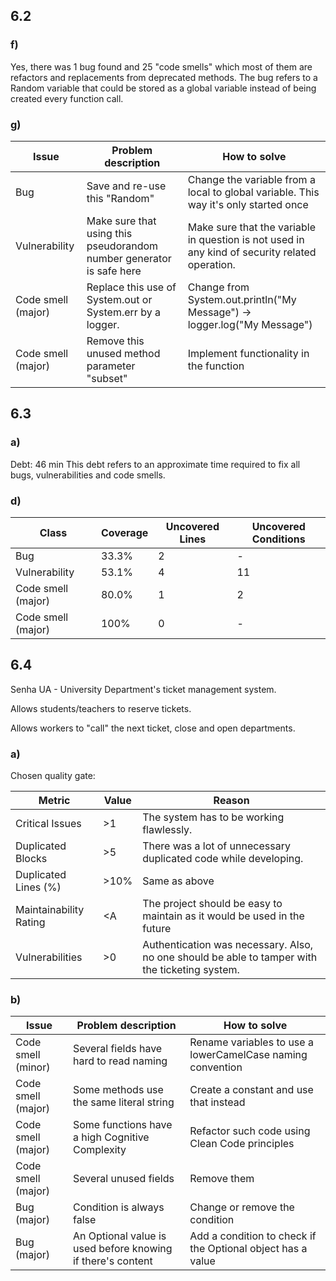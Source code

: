 ## 6.2

### f)

Yes, there was 1 bug found and 25 "code smells" which most of them are refactors and replacements from deprecated methods. The bug refers to a Random variable that could be stored as a global variable instead of being created every function call.

### g)


| Issue | Problem description | How to solve |
|---|---|---|
| Bug                   | Save and re-use this "Random" | Change the variable from a local to global variable. This way it's only started once|
| Vulnerability         | Make sure that using this pseudorandom number generator is safe here | Make sure that the variable in question is not used in any kind of security related operation.  |
| Code smell (major)    | Replace this use of System.out or System.err by a logger. | Change from  System.out.println("My Message") -> logger.log("My Message") |
| Code smell (major)    | Remove this unused method parameter "subset" | Implement functionality in the function |

## 6.3

### a)

Debt: 46 min
This debt refers to an approximate time required to fix all bugs, vulnerabilities and code smells.

### d)

| Class | Coverage | Uncovered Lines | Uncovered Conditions |
|---|---|---|---|
| Bug                   | 33.3% | 2 | - |
| Vulnerability         | 53.1%	 | 4 | 11 |
| Code smell (major)    | 80.0%	 | 1 | 2 | 
| Code smell (major)    | 100% | 0 | - |

## 6.4

Senha UA - University Department's ticket management system.

Allows students/teachers to reserve tickets.

Allows workers to "call" the next ticket, close and open departments.

### a)

Chosen quality gate:

| Metric                  | Value | Reason                                                                                          |
|-------------------------|-------|-------------------------------------------------------------------------------------------------|
| Critical Issues         | \>1   | The system has to be working flawlessly.	                                                       |
| Duplicated Blocks       | \>5   | There was a lot of unnecessary duplicated code while developing.	                               |
| Duplicated Lines (%)    | \>10% | Same as above	                                                                                  |
| Maintainability Rating  | <A    | The project should be easy to maintain as it would be used in the future	                       |
| Vulnerabilities         | >0    | Authentication was necessary. Also, no one should be able to tamper with the ticketing system.	 |

### b)



| Issue             | Problem description                                         | How to solve                                                |
|-------------------|-------------------------------------------------------------|-------------------------------------------------------------|
| Code smell (minor) | Several fields have hard to read naming                     | Rename variables to use a lowerCamelCase naming convention  |
| Code smell (major) | Some methods use the same literal string                    | Create a constant and use that instead                      |
| Code smell (major) | Some functions have a high Cognitive Complexity             | Refactor such code using Clean Code principles              |
| Code smell (major) | Several unused fields                                       | Remove them                                                 |
| Bug (major)       | Condition is always false                                   | Change or remove the condition                              |
| Bug (major) | An Optional value is used before knowing if there's content | Add a condition to check if the Optional object has a value |
